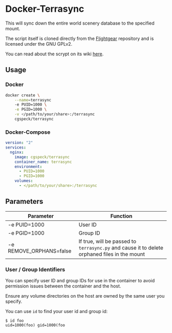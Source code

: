 # Docker-Terrasync

This will sync down the entire world scenery database to the specified mount.

The script itself is cloned directly from the [Flightgear](https://sourceforge.net/p/flightgear/flightgear/ci/next/tree/scripts/python/) repository and is licensed under the GNU GPLv2.

You can read about the scrypt on its wiki [here](http://wiki.flightgear.org/TerraSync).

## Usage

### Docker

```bash
docker create \
    --name=terrasync
    -e PUID=1000 \
    -e PGID=1000 \
    -v </path/to/your/share>:/terrasync
    cgspeck/terrasync
```

### Docker-Compose

```yaml
version: "2"
services:
  nginx:
    image: cgspeck/terrasync
    container_name: terrasync
    environment:
      - PUID=1000
      - PGID=1000
    volumes:
      - </path/to/your/share>:/terrasync
```

## Parameters

Parameter | Function
--- | ---
-e PUID=1000 | User ID
-e PGID=1000 | Group ID
-e REMOVE_ORPHANS=false | If true, will be passed to `terrasync.py` and cause it to delete orphaned files in the mount

### User / Group Identifiers

You can specify user ID and group IDs for use in the container to avoid permission issues between the container and the host.

Ensure any volume directories on the host are owned by the same user you specify.

You can use `id` to find your user id and group id:

```
$ id foo
uid=1000(foo) gid=1000(foo
```
